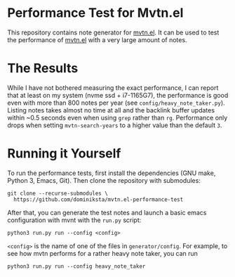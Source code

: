 # Performance Test for Mvtn.el

This repository contains note generator for
[mvtn.el](https://github.com/dominiksta/mvtn.el). It can be used to test the
performance of [mvtn.el](https://github.com/dominiksta/mvtn.el) with a very
large amount of notes.

# The Results

While I have not bothered measuring the exact performance, I can report that at
least on my system (nvme ssd + i7-1165G7), the performance is good even with
more than 800 notes per year (see `config/heavy_note_taker.py`). Listing notes
takes almost no time at all and the backlink buffer updates within ~0.5 seconds
even when using `grep` rather than `rg`. Performance only drops when setting
`mvtn-search-years` to a higher value than the default `3`.

# Running it Yourself

To run the performance tests, first install the dependencies (GNU make, Python
3, Emacs, Git). Then clone the repository with submodules:

```
git clone --recurse-submodules \
  https://github.com/dominiksta/mvtn.el-performance-test
```

After that, you can generate the test notes and launch a basic emacs
configuration with mvnt with the `run.py` script:

```
python3 run.py run --config <config>
```

`<config>` is the name of one of the files in `generator/config`. For example,
to see how mvtn performs for a rather heavy note taker, you can run

```
python3 run.py run --config heavy_note_taker
```
